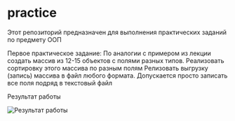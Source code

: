 # practice
Этот репозиторий предназначен для выполнения практических заданий по предмету ООП

Первое практическое задание: 
  По аналогии с примером из лекции создать массив из 12-15 объектов с полями разных типов.
  Реализовать сортировку этого массива по разным полям
  Релизовать выгрузку (запись) массива в файл любого формата. Допускается просто записать все поля подряд в текстовый файл
  
Результат работы



![Результат работы](https://user-images.githubusercontent.com/87601709/202384244-0139527f-3315-48ee-a16d-92066a868352.gif)

